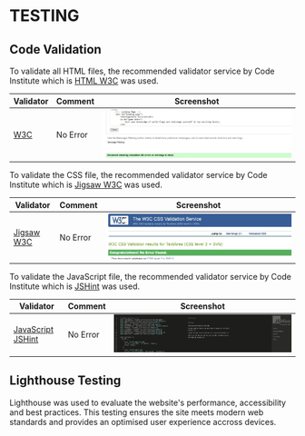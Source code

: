 # TESTING

## Code Validation

To validate all HTML files, the recommended validator service by Code Institute which is [HTML W3C](https://validator.w3.org/) was used.

| Validator                        | Comment  | Screenshot                         |
| -------------------------------- | -------- | ---------------------------------- |
| [W3C](https://validator.w3.org/) | No Error | ![](assets/img/html-validator.jpg) |

To validate the CSS file, the recommended validator service by Code Institute which is [Jigsaw W3C](https://jigsaw.w3.org/css-validator/) was used.

| Validator                                          | Comment  | Screenshot                        |
| -------------------------------------------------- | -------- | --------------------------------- |
| [Jigsaw W3C](https://jigsaw.w3.org/css-validator/) | No Error | ![](assets/img/css-validator.jpg) |

To validate the JavaScript file, the recommended validator service by Code Institute which is [JSHint](https://jshint.com/) was used.

| Validator                                | Comment  | Screenshot                       |
| ---------------------------------------- | -------- | -------------------------------- |
| [JavaScript JSHint](https://jshint.com/) | No Error | ![](assets/img/js-validator.jpg) |

## Lighthouse Testing

Lighthouse was used to evaluate the website's performance, accessibility and best practices. This testing ensures the site meets modern web standards and provides an optimised user experience accross devices.
